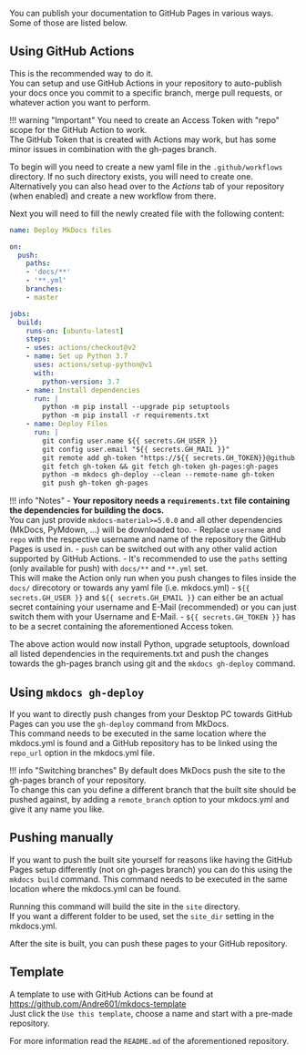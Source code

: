 You can publish your documentation to GitHub Pages in various ways.  
Some of those are listed below.

## Using GitHub Actions
This is the recommended way to do it.  
You can setup and use GitHub Actions in your repository to auto-publish your docs once you commit to a specific branch, merge pull requests, or whatever action you want to perform.

!!! warning "Important"
    You need to create an Access Token with "repo" scope for the GitHub Action to work.  
    The GitHub Token that is created with Actions may work, but has some minor issues in combination with the gh-pages branch.

To begin will you need to create a new yaml file in the `.github/workflows` directory. If no such directory exists, you will need to create one.  
Alternatively you can also head over to the *Actions* tab of your repository (when enabled) and create a new workflow from there.

Next you will need to fill the newly created file with the following content:  
```yaml
name: Deploy MkDocs files

on:
  push:
    paths: 
    - 'docs/**'
    - '**.yml'
    branches:
    - master

jobs:
  build:
    runs-on: [ubuntu-latest]
    steps:
    - uses: actions/checkout@v2
    - name: Set up Python 3.7
      uses: actions/setup-python@v1
      with:
        python-version: 3.7
    - name: Install dependencies
      run: |
        python -m pip install --upgrade pip setuptools
        python -m pip install -r requirements.txt
    - name: Deploy Files
      run: |
        git config user.name ${{ secrets.GH_USER }}
        git config user.email "${{ secrets.GH_MAIL }}"
        git remote add gh-token "https://${{ secrets.GH_TOKEN}}@github.com/username/repo.git"
        git fetch gh-token && git fetch gh-token gh-pages:gh-pages
        python -m mkdocs gh-deploy --clean --remote-name gh-token
        git push gh-token gh-pages
```

!!! info "Notes"
    - **Your repository needs a `requirements.txt` file containing the dependencies for building the docs.**  
    You can just provide `mkdocs-material>=5.0.0` and all other dependencies (MkDocs, PyMdown, ...) will be downloaded too.
    - Replace `username` and `repo` with the respective username and name of the repository the GitHub Pages is used in.
    - `push` can be switched out with any other valid action supported by GitHub Actions.
    - It's recommended to use the `paths` setting (only available for push) with `docs/**` and `**.yml` set.  
    This will make the Action only run when you push changes to files inside the `docs/` direcotory or towards any yaml file (i.e. mkdocs.yml)
    - `${{ secrets.GH_USER }}` and `${{ secrets.GH_EMAIL }}` can either be an actual secret containing your username and E-Mail (recommended) or you can just switch them with your Username and E-Mail.
    - `${{ secrets.GH_TOKEN }}` has to be a secret containing the aforementioned Access token.

The above action would now install Python, upgrade setuptools, download all listed dependencies in the requirements.txt and push the changes towards the gh-pages branch using git and the `mkdocs gh-deploy` command.

## Using `mkdocs gh-deploy`
If you want to directly push changes from your Desktop PC towards GitHub Pages can you use the `gh-deploy` command from MkDocs.  
This command needs to be executed in the same location where the mkdocs.yml is found and a GitHub repository has to be linked using the `repo_url` option in the mkdocs.yml file.

!!! info "Switching branches"
    By default does MkDocs push the site to the gh-pages branch of your repository.  
    To change this can you define a different branch that the built site should be pushed against, by adding a `remote_branch` option to your mkdocs.yml and give it any name you like.

## Pushing manually
If you want to push the built site yourself for reasons like having the GitHub Pages setup differently (not on gh-pages branch) you can do this using the `mkdocs build` command.
This command needs to be executed in the same location where the mkdocs.yml can be found.

Running this command will build the site in the `site` directory.  
If you want a different folder to be used, set the `site_dir` setting in the mkdocs.yml.

After the site is built, you can push these pages to your GitHub repository.

## Template
A template to use with GitHub Actions can be found at https://github.com/Andre601/mkdocs-template  
Just click the `Use this template`, choose a name and start with a pre-made repository.

For more information read the `README.md` of the aforementioned repository.

